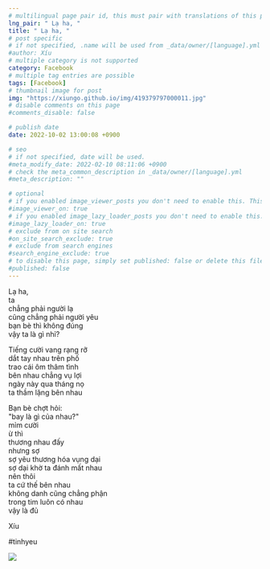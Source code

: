 ```yaml
---
# multilingual page pair id, this must pair with translations of this page. (This name must be unique)
lng_pair: " Lạ ha, "
title: " Lạ ha, "
# post specific
# if not specified, .name will be used from _data/owner/[language].yml
#author: Xíu
# multiple category is not supported
category: Facebook
# multiple tag entries are possible
tags: [Facebook]
# thumbnail image for post
img: "https://xiungo.github.io/img/419379797000011.jpg"
# disable comments on this page
#comments_disable: false

# publish date
date: 2022-10-02 13:00:08 +0900

# seo
# if not specified, date will be used.
#meta_modify_date: 2022-02-10 08:11:06 +0900
# check the meta_common_description in _data/owner/[language].yml
#meta_description: ""

# optional
# if you enabled image_viewer_posts you don't need to enable this. This is only if image_viewer_posts = false
#image_viewer_on: true
# if you enabled image_lazy_loader_posts you don't need to enable this. This is only if image_lazy_loader_posts = false
#image_lazy_loader_on: true
# exclude from on site search
#on_site_search_exclude: true
# exclude from search engines
#search_engine_exclude: true
# to disable this page, simply set published: false or delete this file
#published: false
---
```


<!-- outline-start -->

Lạ ha,<br>
ta<br>
chẳng phải người lạ<br>
cũng chẳng phải người yêu<br>
bạn bè thì không đúng<br>
vậy ta là gì nhỉ?<br>

Tiếng cười vang rạng rỡ<br>
dắt tay nhau trên phố<br>
trao cái ôm thâm tình<br>
bên nhau chẳng vụ lợi<br>
ngày này qua tháng nọ<br>
ta thầm lặng bên nhau<br>

Bạn bè chợt hỏi:<br>
"bay là gì của nhau?"<br>
mỉm cười<br>
ừ thì<br>
thương nhau đấy<br>
nhưng sợ<br>
sợ yêu thương hóa vụng dại<br>
sợ dại khờ ta đánh mất nhau<br>
nên thôi<br>
ta cứ thế bên nhau<br>
không danh cũng chẳng phận<br>
trong tim luôn có nhau<br>
vậy là đủ<br>

Xíu

#tinhyeu

<!-- outline-end -->

<img src= "https://xiungo.github.io/img/419379797000011.jpg">
